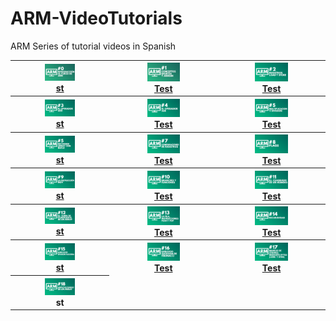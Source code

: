 

# ARM-VideoTutorials
ARM Series of tutorial videos in Spanish

<table>
  <tr>
    <th><a href="google.com"><img width="33%" src="https://github.com/memoriasIT/ARM-VideoTutorials/blob/master/src/0.png"><br>  st</a></th>
    <th><a href="google.com"><img width="33%" src="https://github.com/memoriasIT/ARM-VideoTutorials/blob/master/src/1.png"><br> Test</a></th>
    <th><a href="google.com"><img width="33%" src="https://github.com/memoriasIT/ARM-VideoTutorials/blob/master/src/2.png"><br> Test</a></th>
  </tr>
  <tr>
    <th><a href="google.com"><img width="33%" src="https://github.com/memoriasIT/ARM-VideoTutorials/blob/master/src/3.png"><br>  st</a></th>
    <th><a href="google.com"><img width="33%" src="https://github.com/memoriasIT/ARM-VideoTutorials/blob/master/src/4.png"><br> Test</a></th>
    <th><a href="google.com"><img width="33%" src="https://github.com/memoriasIT/ARM-VideoTutorials/blob/master/src/5.png"><br> Test</a></th>
  </tr>
    <tr>
    <th><a href="google.com"><img width="33%" src="https://github.com/memoriasIT/ARM-VideoTutorials/blob/master/src/6.png"><br>  st</a></th>
    <th><a href="google.com"><img width="33%" src="https://github.com/memoriasIT/ARM-VideoTutorials/blob/master/src/7.png"><br> Test</a></th>
    <th><a href="google.com"><img width="33%" src="https://github.com/memoriasIT/ARM-VideoTutorials/blob/master/src/8.png"><br> Test</a></th>
  </tr>
      <tr>
    <th><a href="google.com"><img width="33%" src="https://github.com/memoriasIT/ARM-VideoTutorials/blob/master/src/9.png"><br>  st</a></th>
    <th><a href="google.com"><img width="33%" src="https://github.com/memoriasIT/ARM-VideoTutorials/blob/master/src/10.png"><br> Test</a></th>
    <th><a href="google.com"><img width="33%" src="https://github.com/memoriasIT/ARM-VideoTutorials/blob/master/src/11.png"><br> Test</a></th>
  </tr>
      <tr>
    <th><a href="google.com"><img width="33%" src="https://github.com/memoriasIT/ARM-VideoTutorials/blob/master/src/12.png"><br>  st</a></th>
    <th><a href="google.com"><img width="33%" src="https://github.com/memoriasIT/ARM-VideoTutorials/blob/master/src/13.png"><br> Test</a></th>
    <th><a href="google.com"><img width="33%" src="https://github.com/memoriasIT/ARM-VideoTutorials/blob/master/src/14.png"><br> Test</a></th>
  </tr>
      <tr>
    <th><a href="google.com"><img width="33%" src="https://github.com/memoriasIT/ARM-VideoTutorials/blob/master/src/15.png"><br>  st</a></th>
    <th><a href="google.com"><img width="33%" src="https://github.com/memoriasIT/ARM-VideoTutorials/blob/master/src/16.png"><br> Test</a></th>
    <th><a href="google.com"><img width="33%" src="https://github.com/memoriasIT/ARM-VideoTutorials/blob/master/src/17.png"><br> Test</a></th>
  </tr>
      <tr>
    <th><img width="33%" src="https://github.com/memoriasIT/ARM-VideoTutorials/blob/master/src/18.png"><br>  st</a></th>
  </tr>
</table>

